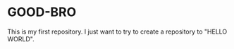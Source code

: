 # GOOD-BRO
This is my first repository.  I just want to try to create a repository to "HELLO WORLD".
